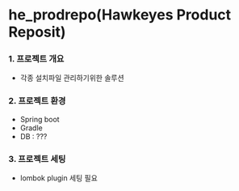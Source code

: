 # he_prodrepo(Hawkeyes Product Reposit)

### 1. 프로젝트 개요
* 각종 설치파일 관리하기위한 솔루션

### 2. 프로젝트 환경
* Spring boot 
* Gradle 
* DB : ???

### 3. 프로젝트 세팅
* lombok plugin 세팅 필요
